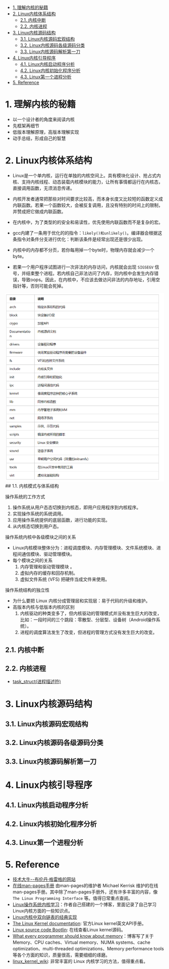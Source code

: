 <!--
 * @Author: JohnJeep
 * @Date: 2020-08-19 19:37:29
 * @LastEditTime: 2021-08-15 16:40:45
 * @LastEditors: Windows10
 * @Description: Linux kernel学习
-->
<!-- TOC -->

- [1. 理解内核的秘籍](#1-%E7%90%86%E8%A7%A3%E5%86%85%E6%A0%B8%E7%9A%84%E7%A7%98%E7%B1%8D)
- [2. Linux内核体系结构](#2-linux%E5%86%85%E6%A0%B8%E4%BD%93%E7%B3%BB%E7%BB%93%E6%9E%84)
    - [2.1. 内核中断](#21-%E5%86%85%E6%A0%B8%E4%B8%AD%E6%96%AD)
    - [2.2. 内核进程](#22-%E5%86%85%E6%A0%B8%E8%BF%9B%E7%A8%8B)
- [3. Linux内核源码结构](#3-linux%E5%86%85%E6%A0%B8%E6%BA%90%E7%A0%81%E7%BB%93%E6%9E%84)
    - [3.1. Linux内核源码宏观结构](#31-linux%E5%86%85%E6%A0%B8%E6%BA%90%E7%A0%81%E5%AE%8F%E8%A7%82%E7%BB%93%E6%9E%84)
    - [3.2. Linux内核源码各级源码分类](#32-linux%E5%86%85%E6%A0%B8%E6%BA%90%E7%A0%81%E5%90%84%E7%BA%A7%E6%BA%90%E7%A0%81%E5%88%86%E7%B1%BB)
    - [3.3. Linux内核源码解析第一刀](#33-linux%E5%86%85%E6%A0%B8%E6%BA%90%E7%A0%81%E8%A7%A3%E6%9E%90%E7%AC%AC%E4%B8%80%E5%88%80)
- [4. Linux内核引导程序](#4-linux%E5%86%85%E6%A0%B8%E5%BC%95%E5%AF%BC%E7%A8%8B%E5%BA%8F)
    - [4.1. Linux内核启动程序分析](#41-linux%E5%86%85%E6%A0%B8%E5%90%AF%E5%8A%A8%E7%A8%8B%E5%BA%8F%E5%88%86%E6%9E%90)
    - [4.2. Linux内核初始化程序分析](#42-linux%E5%86%85%E6%A0%B8%E5%88%9D%E5%A7%8B%E5%8C%96%E7%A8%8B%E5%BA%8F%E5%88%86%E6%9E%90)
    - [4.3. Linux第一个进程分析](#43-linux%E7%AC%AC%E4%B8%80%E4%B8%AA%E8%BF%9B%E7%A8%8B%E5%88%86%E6%9E%90)
- [5. Reference](#5-reference)

<!-- /TOC -->

# 1. 理解内核的秘籍
- 以一个设计者的角度来阅读内核
- 先框架再细节
- 低版本理解原理，高版本理解实现
- 动手总结，形成自己的智慧



# 2. Linux内核体系结构

- Linux是一个单内核，运行在单独的内核空间上。具有模块化设计、抢占式内核、支持内核线程、动态装载内核模块的能力，让所有事情都运行在内核态，直接调用函数，无须消息传递。

- 内核开发者通常把那些对时间要求比较高，而本身长度又比较短的函数定义成内联函数。若果一个函数较大，会被反复调用，且没有特别的时间上的限制，并赞成把它做成内联函数。

- 在内核中，为了类型的的安全和易读性，优先使用内联函数而不是复杂的宏。

- gcc内建了一条用于优化的的指令：`likely()和unlikely()`。编译器会根据这条指令对条件分支进行优化：判断该条件是经常出现还是很少出现。

- 内核中的内存都不分页，若你每用掉一个byte时，物理内存就会减少一个byte。
- 若果一个用户程序试图进行一次非法的内存访问，内核就会出现 `SIGSEGV` 信号，并结束整个进程。若内核自己非法访问了内存，则内核中会发生内存错误，导致oops。因此，在内核中，不应该去做访问非法的内存地址，引用空指针等，否则可能会死掉。

<img src="./pictures/内核源码结构.png">
## 1.1. 内核模式与体系结构

操作系统的工作方式
1. 操作系统从用户态态切换到内核态，即用户应用程序到内核程序。
2. 实现操作系统的系统调用。
3. 应用操作系统提供的底层函数，进行功能的实现。
4. 从内核态切换到用户态。


操作系统内核中各级模块之间的关系
- Linux内核模块整体分为：进程调度模块、内存管理模块、文件系统模块、进程间通信模块、驱动管理模块。
- 每个模块之间的关系
  1. 内存管理和驱动管理模块 。
  2. 虚拟内存的缓存和回存机制。
  3. 虚拟文件系统 (VFS) 把硬件当成文件来使用。


操作系统结构的独立性
- 为什么要把 Linux 内核分成管理层和实现层：易于代码的升级和维护。
- 高版本内核与低版本内核的区别
  1. 内核驱动的种类变多了，但内核驱动的管理模式并没有发生巨大的改变，比如：一段时间的三个跳段：零散型、分层型、设备树（Android操作系统）。
  2. 进程的调度算法发生了改变，但进程的管理方式没有发生巨大的改变。





## 2.1. 内核中断

## 2.2. 内核进程

- [task_struct(进程描述符)](https://blog.csdn.net/lf_2016/article/details/54347820)



# 3. Linux内核源码结构

## 3.1. Linux内核源码宏观结构

## 3.2. Linux内核源码各级源码分类

## 3.3. Linux内核源码解析第一刀




# 4. Linux内核引导程序

## 4.1. Linux内核启动程序分析

## 4.2. Linux内核初始化程序分析

## 4.3. Linux第一个进程分析



# 5. Reference

- [技术大牛--布伦丹·格雷格的网站](http://www.brendangregg.com/index.html)
- [在线man-pages手册](https://man7.org/linux/man-pages/index.html) 由man-pages的维护者 Michael Kerrisk 维护的在线man-pages手册。其中除了man-pages手册外，还有许多丰富的内容，像 `The Linux Programming Interface` 等。值得日常重点查阅。
- [Linux操作系统内核学习](https://ty-chen.github.io/categories/)：作者自己搭建的一个博客，里面记录了自己学习Linux内核方面的一些知识点。
- [Linux内核中双向链表的经典实现](https://www.cnblogs.com/skywang12345/p/3562146.html#a1)
- [The Linux Kernel documentation](https://www.kernel.org/doc/html/latest/): 官方Linux kernel英文API手册。
- [Linux source code Bootlin](https://elixir.bootlin.com/linux/latest/source): 在线查看Linux kernel源码。
- [What every programmer should know about memory](https://lwn.net/Articles/250967/)：博客写了关于Memory、CPU caches、Virtual memory、NUMA systems、cache optimization、multi-threaded optimizations、Memory performance tools等各个方面的知识，质量很高，需要细细的琢磨。
- [linux_kernel_wiki](https://github.com/0voice/linux_kernel_wiki): 非常丰富的 Linux 内核学习的方法，值得重点看。













